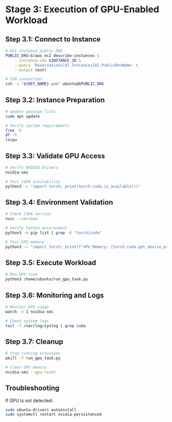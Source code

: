 # Stage 3: Execution of GPU-Enabled Workload

## Step 3.1: Connect to Instance

```bash
# Get instance public DNS
PUBLIC_DNS=$(aws ec2 describe-instances \
    --instance-ids $INSTANCE_ID \
    --query 'Reservations[0].Instances[0].PublicDnsName' \
    --output text)

# SSH connection
ssh -i "${KEY_NAME}.pem" ubuntu@$PUBLIC_DNS
```

## Step 3.2: Instance Preparation

```bash
# Update package lists
sudo apt update

# Verify system requirements
free -h
df -h
lscpu
```

## Step 3.3: Validate GPU Access

```bash
# Verify NVIDIA drivers
nvidia-smi

# Test CUDA availability
python3 -c "import torch; print(torch.cuda.is_available())"
```

## Step 3.4: Environment Validation

```bash
# Check CUDA version
nvcc --version

# Verify Python environment
python3 -m pip list | grep -E "torch|cuda"

# Test GPU memory
python3 -c "import torch; print(f'GPU Memory: {torch.cuda.get_device_properties(0).total_memory/1e9:.2f}GB')"
```

## Step 3.5: Execute Workload

```bash
# Run GPU task
python3 /home/ubuntu/run_gpu_task.py
```

## Step 3.6: Monitoring and Logs

```bash
# Monitor GPU usage
watch -n 1 nvidia-smi

# Check system logs
tail -f /var/log/syslog | grep cuda
```

## Step 3.7: Cleanup

```bash
# Stop running processes
pkill -f run_gpu_task.py

# Clear GPU memory
nvidia-smi --gpu-reset
```

## Troubleshooting

If GPU is not detected:

```bash
sudo ubuntu-drivers autoinstall
sudo systemctl restart nvidia-persistenced
```
